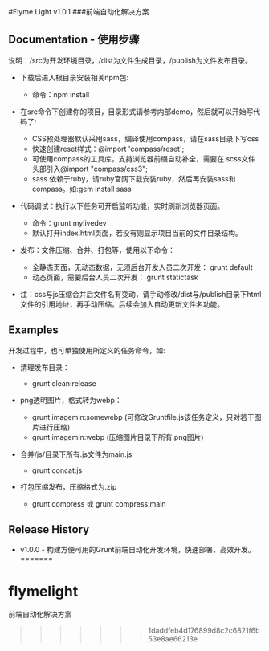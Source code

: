 #Flyme Light v1.0.1
###前端自动化解决方案


## Documentation - 使用步骤

说明：/src为开发环境目录，/dist为文件生成目录，/publish为文件发布目录。

- 下载后进入根目录安装相关npm包:
  - 命令：npm install
- 在src命令下创建你的项目，目录形式请参考内部demo，然后就可以开始写代码了:
  - CSS预处理器默认采用sass，编译使用compass，请在sass目录下写css
  - 快速创建reset样式：@import 'compass/reset';
  - 可使用compass的工具库，支持浏览器前缀自动补全，需要在.scss文件头部引入@import "compass/css3";
  - sass 依赖于ruby，请ruby官网下载安装ruby，然后再安装sass和compass。如:gem install sass

- 代码调试：执行以下任务可开启监听功能，实时刷新浏览器页面。
  - 命令：grunt mylivedev
  - 默认打开index.html页面，若没有则显示项目当前的文件目录结构。

- 发布：文件压缩、合并、打包等，使用以下命令：
  - 全静态页面，无动态数据，无须后台开发人员二次开发：  grunt default
  - 动态页面，需要后台人员二次开发： grunt statictask

- 注：css与js压缩合并后文件名有变动，请手动修改/dist与/publish目录下html文件的引用地址，再手动压缩。后续会加入自动更新文件名功能。

## Examples

开发过程中，也可单独使用所定义的任务命令，如:

- 清理发布目录：
  - grunt clean:release

- png透明图片，格式转为webp：
  - grunt imagemin:somewebp (可修改Gruntfile.js该任务定义，只对若干图片进行压缩)
  - grunt imagemin:webp (压缩图片目录下所有.png图片)

- 合并/js/目录下所有.js文件为main.js
  - grunt concat:js

- 打包压缩发布，压缩格式为.zip
  - grunt compress 或 grunt compress:main

## Release History
- v1.0.0 - 构建方便可用的Grunt前端自动化开发环境，快速部署，高效开发。
=======
# flymelight
前端自动化解决方案
>>>>>>> 1daddfeb4d176899d8c2c6821f6b53e8ae66213e
